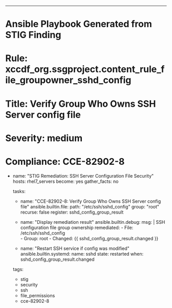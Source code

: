 ---
# Ansible Playbook Generated from STIG Finding
# Rule: xccdf_org.ssgproject.content_rule_file_groupowner_sshd_config
# Title: Verify Group Who Owns SSH Server config file
# Severity: medium
# Compliance: CCE-82902-8

- name: "STIG Remediation: SSH Server Configuration File Security"
  hosts: rhel7_servers
  become: yes
  gather_facts: no
  
  tasks:
    - name: "CCE-82902-8: Verify Group Who Owns SSH Server config file"
      ansible.builtin.file:
        path: "/etc/ssh/sshd_config"
        group: "root"
        recurse: false
      register: sshd_config_group_result
      
    - name: "Display remediation result"
      ansible.builtin.debug:
        msg: |
          SSH configuration file group ownership remediated:
          - File: /etc/ssh/sshd_config  
          - Group: root
          - Changed: {{ sshd_config_group_result.changed }}
          
    - name: "Restart SSH service if config was modified"
      ansible.builtin.systemd:
        name: sshd
        state: restarted
      when: sshd_config_group_result.changed
      
  tags:
    - stig
    - security
    - ssh
    - file_permissions
    - cce-82902-8